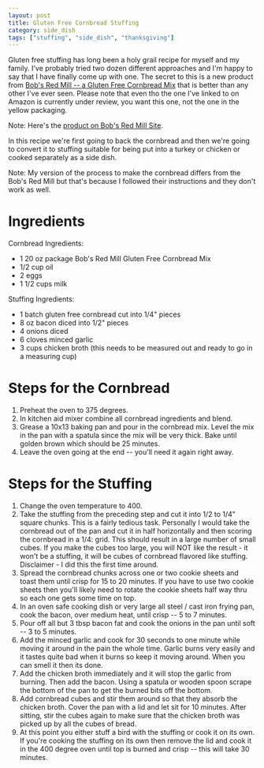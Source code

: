 ```yaml
---
layout: post
title: Gluten Free Cornbread Stuffing
category: side_dish
tags: ["stuffing", "side_dish", "thanksgiving"]
---
```

Gluten free stuffing has long been a holy grail recipe for myself and my family.  I've probably tried two dozen different approaches and I'm happy to say that I have finally come up with one.  The secret to this is a new product from [Bob's Red Mill -- a Gluten Free Cornbread Mix](https://www.amazon.com/Bobs-Red-Mill-Gluten-Cornbread/dp/B00I8G3XH0/ref=sr_1_2_a_it?ie=UTF8&qid=1478376048&sr=8-2&keywords=bob%27s+red+mill+gluten+free+cornbread+mix) that is better than any other I've ever seen.  Please note that even tho the one I've linked to on Amazon is currently under review, you want this one, not the one in the yellow packaging.

Note: Here's the [product on Bob's Red Mill Site](http://www.bobsredmill.com/gluten-free-cornbread-mix.html).

In this recipe we're first going to back the cornbread and then we're going to convert it to stuffing suitable for being put into a turkey or chicken or cooked separately as a side dish.

Note: My version of the process to make the cornbread differs from the Bob's Red Mill but that's because I followed their instructions and they don't work as well.

# Ingredients

Cornbread Ingredients:

* 1 20 oz package Bob's Red Mill Gluten Free Cornbread Mix
* 1/2 cup oil
* 2 eggs
* 1 1/2 cups milk

Stuffing Ingredients:

* 1 batch gluten free cornbread cut into 1/4" pieces
* 8 oz bacon diced into 1/2" pieces
* 4 onions diced
* 6 cloves minced garlic
* 3 cups chicken broth (this needs to be measured out and ready to go in a measuring cup)

# Steps for the Cornbread

1.  Preheat the oven to 375 degrees.
2.  In kitchen aid mixer combine all cornbread ingredients and blend.  
3.  Grease a 10x13 baking pan and pour in the cornbread mix.  Level the mix in the pan with a spatula since the mix will be very thick.  Bake until golden brown which should be 25 minutes.
4.  Leave the oven going at the end -- you'll need it again right away.

# Steps for the Stuffing

1.  Change the oven temperature to 400.
2.  Take the stuffing from the preceding step and cut it into 1/2 to 1/4" square chunks.  This is a fairly tedious task.  Personally I would take the cornbread out of the pan and cut it in half horizontally and then scoring the cornbread in a 1/4: grid.  This should result in a large number of small cubes.  If you make the cubes too large, you will NOT like the result - it won't be a stuffing, it will be cubes of cornbread flavored like stuffing.  Disclaimer - I did this the first time around.
3.  Spread the cornbread chunks across one or two cookie sheets and toast them until crisp for 15 to 20 minutes.  If you have to use two cookie sheets then you'll likely need to rotate the cookie sheets half way thru so each one gets some time on top.
4.  In an oven safe cooking dish or very large all steel / cast iron frying pan, cook the bacon, over medium heat, until crisp -- 5 to 7 minutes.
5.  Pour off all but 3 tbsp bacon fat and cook the onions in the pan until soft -- 3 to 5 minutes.
6.  Add the minced garlic and cook for 30 seconds to one minute while moving it around in the pain the whole time.  Garlic burns very easily and it tastes quite bad when it burns so keep it moving around.  When you can smell it then its done.
7.  Add the chicken broth immediately and it will stop the garlic from burning.  Then add the bacon.  Using a spatula or wooden spoon scrape the bottom of the pan to get the burned bits off the bottom.  
8.  Add cornbread cubes and stir them around so that they absorb the chicken broth. Cover the pan with a lid and let sit for 10 minutes.  After sitting, stir the cubes again to make sure that the chicken broth was picked up by all the cubes of bread.
9.  At this point you either stuff a bird with the stuffing or cook it on its own.  If you're cooking the stuffing on its own then remove the lid and cook it in the 400 degree oven until top is burned and crisp -- this will take 30 minutes.
